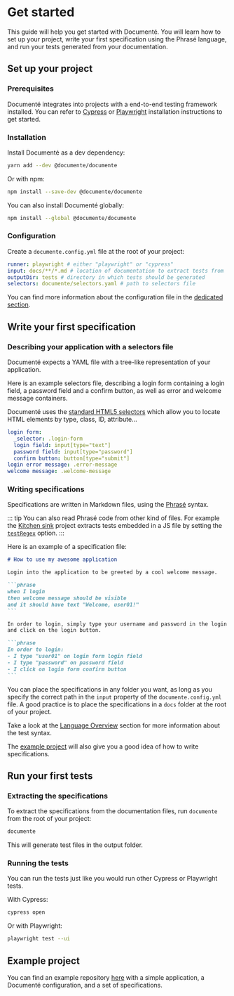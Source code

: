 # Get started

This guide will help you get started with Documenté. You will learn how to set up your project, write your first specification using the Phrasé language, and run your tests generated from your documentation.

## Set up your project

### Prerequisites

Documenté integrates into projects with a end-to-end testing framework installed. You can refer to [Cypress](https://docs.cypress.io/guides/getting-started/installing-cypress) or [Playwright](https://playwright.dev/docs/intro) installation instructions to get started.

### Installation

Install Documenté as a dev dependency:

```bash
yarn add --dev @documente/documente
```

Or with npm:

```bash
npm install --save-dev @documente/documente
```

You can also install Documenté globally:

```bash
npm install --global @documente/documente
```

### Configuration

Create a `documente.config.yml` file at the root of your project:

```yaml
runner: playwright # either "playwright" or "cypress"
input: docs/**/*.md # location of documentation to extract tests from
outputDir: tests # directory in which tests should be generated
selectors: documente/selectors.yaml # path to selectors file
```

You can find more information about the configuration file in the [dedicated section](/cli-configuration).

## Write your first specification

### Describing your application with a selectors file

Documenté expects a YAML file with a tree-like representation of your application.

Here is an example selectors file, describing a login form containing a login field, a password field and a confirm button, as well as error and welcome message containers.

Documenté uses the [standard HTML5 selectors](https://drafts.csswg.org/selectors/) which allow you to locate HTML elements by type, class, ID, attribute...

```yaml
login form:
  _selector: .login-form
  login field: input[type="text"]
  password field: input[type="password"]
  confirm button: button[type="submit"]
login error message: .error-message
welcome message: .welcome-message
```

### Writing specifications

Specifications are written in Markdown files, using the [Phrasé](https://github.com/documente/phrase) syntax.

::: tip
You can also read Phrasé code from other kind of files.
For example the [Kitchen sink](https://documente.github.io/kitchen-sink/) project extracts tests embedded in a JS file
by setting the [`testRegex`](/cli-configuration#testregex) option.
:::


Here is an example of a specification file:

````markdown
# How to use my awesome application

Login into the application to be greeted by a cool welcome message.

```phrase
when I login
then welcome message should be visible
and it should have text "Welcome, user01!"
```

In order to login, simply type your username and password in the login form
and click on the login button.

```phrase
In order to login:
- I type "user01" on login form login field
- I type "password" on password field
- I click on login form confirm button
```
````

You can place the specifications in any folder you want, as long as you specify the correct path in the `input` property of the `documente.config.yml` file.
A good practice is to place the specifications in a `docs` folder at the root of your project.

Take a look at the [Language Overview](/language-overview) section for more information about the test syntax.

The [example project](https://github.com/documente/example-sut) will also give you a good idea of how to write specifications.

## Run your first tests

### Extracting the specifications

To extract the specifications from the documentation files, run `documente` from the root of your project:

```bash
documente
```

This will generate test files in the output folder.

### Running the tests

You can run the tests just like you would run other Cypress or Playwright tests.

With Cypress:

```bash
cypress open
```

Or with Playwright:

```bash
playwright test --ui
```

## Example project

You can find an example repository [here](https://github.com/documente/example-sut) with a simple application, a Documenté configuration, and a set of specifications.
